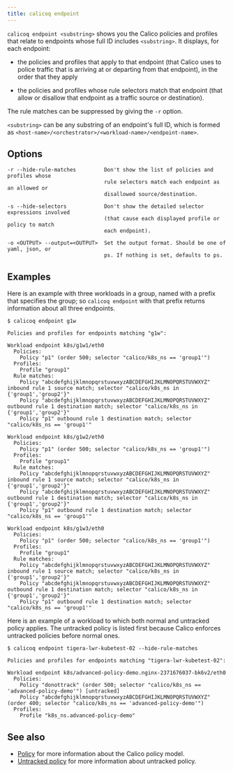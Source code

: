 ```yaml
---
title: calicoq endpoint
---
```


`calicoq endpoint <substring>` shows you the Calico policies and profiles that
relate to endpoints whose full ID includes `<substring>`.  It displays, for
each endpoint:

- the policies and profiles that apply to that endpoint (that Calico uses to
  police traffic that is arriving at or departing from that endpoint), in the
  order that they apply

- the policies and profiles whose rule selectors match that endpoint (that
  allow or disallow that endpoint as a traffic source or destination).

The rule matches can be suppressed by giving the `-r` option.

`<substring>` can be any substring of an endpoint's full ID, which is formed
as `<host-name>/<orchestrator>/<workload-name>/<endpoint-name>`.

## Options

```
-r --hide-rule-matches         Don't show the list of policies and profiles whose
                               rule selectors match each endpoint as an allowed or
                               disallowed source/destination.

-s --hide-selectors            Don't show the detailed selector expressions involved
                               (that cause each displayed profile or policy to match
                               each endpoint).

-o <OUTPUT> --output=<OUTPUT>  Set the output format. Should be one of yaml, json, or
                               ps. If nothing is set, defaults to ps.
```

## Examples

Here is an example with three workloads in a group, named with a prefix that
specifies the group; so `calicoq endpoint` with that prefix returns information
about all three endpoints.
```
$ calicoq endpoint g1w

Policies and profiles for endpoints matching "g1w":

Workload endpoint k8s/g1w1/eth0
  Policies:
    Policy "p1" (order 500; selector "calico/k8s_ns == 'group1'")
  Profiles:
    Profile "group1"
  Rule matches:
    Policy "abcdefghijklmnopqrstuvwxyzABCDEFGHIJKLMNOPQRSTUVWXYZ" inbound rule 1 source match; selector "calico/k8s_ns in {'group1','group2'}"
    Policy "abcdefghijklmnopqrstuvwxyzABCDEFGHIJKLMNOPQRSTUVWXYZ" outbound rule 1 destination match; selector "calico/k8s_ns in {'group1','group2'}"
    Policy "p1" outbound rule 1 destination match; selector "calico/k8s_ns == 'group1'"

Workload endpoint k8s/g1w2/eth0
  Policies:
    Policy "p1" (order 500; selector "calico/k8s_ns == 'group1'")
  Profiles:
    Profile "group1"
  Rule matches:
    Policy "abcdefghijklmnopqrstuvwxyzABCDEFGHIJKLMNOPQRSTUVWXYZ" inbound rule 1 source match; selector "calico/k8s_ns in {'group1','group2'}"
    Policy "abcdefghijklmnopqrstuvwxyzABCDEFGHIJKLMNOPQRSTUVWXYZ" outbound rule 1 destination match; selector "calico/k8s_ns in {'group1','group2'}"
    Policy "p1" outbound rule 1 destination match; selector "calico/k8s_ns == 'group1'"

Workload endpoint k8s/g1w3/eth0
  Policies:
    Policy "p1" (order 500; selector "calico/k8s_ns == 'group1'")
  Profiles:
    Profile "group1"
  Rule matches:
    Policy "abcdefghijklmnopqrstuvwxyzABCDEFGHIJKLMNOPQRSTUVWXYZ" inbound rule 1 source match; selector "calico/k8s_ns in {'group1','group2'}"
    Policy "abcdefghijklmnopqrstuvwxyzABCDEFGHIJKLMNOPQRSTUVWXYZ" outbound rule 1 destination match; selector "calico/k8s_ns in {'group1','group2'}"
    Policy "p1" outbound rule 1 destination match; selector "calico/k8s_ns == 'group1'"
```

Here is an example of a workload to which both normal and untracked policy
applies.  The untracked policy is listed first because Calico enforces
untracked policies before normal ones.
```
$ calicoq endpoint tigera-lwr-kubetest-02 --hide-rule-matches

Policies and profiles for endpoints matching "tigera-lwr-kubetest-02":

Workload endpoint k8s/advanced-policy-demo.nginx-2371676037-bk6v2/eth0
  Policies:
    Policy "donottrack" (order 500; selector "calico/k8s_ns == 'advanced-policy-demo'") [untracked]
    Policy "abcdefghijklmnopqrstuvwxyzABCDEFGHIJKLMNOPQRSTUVWXYZ" (order 400; selector "calico/k8s_ns == 'advanced-policy-demo'")
  Profiles:
    Profile "k8s_ns.advanced-policy-demo"
```

## See also

-  [Policy]({{site.baseurl}}/{{page.version}}/reference/calicoctl/resources/policy) for
   more information about the Calico policy model.
-  [Untracked policy]({{site.baseurl}}/{{page.version}}/getting-started/bare-metal/bare-metal) for
   more information about untracked policy.
